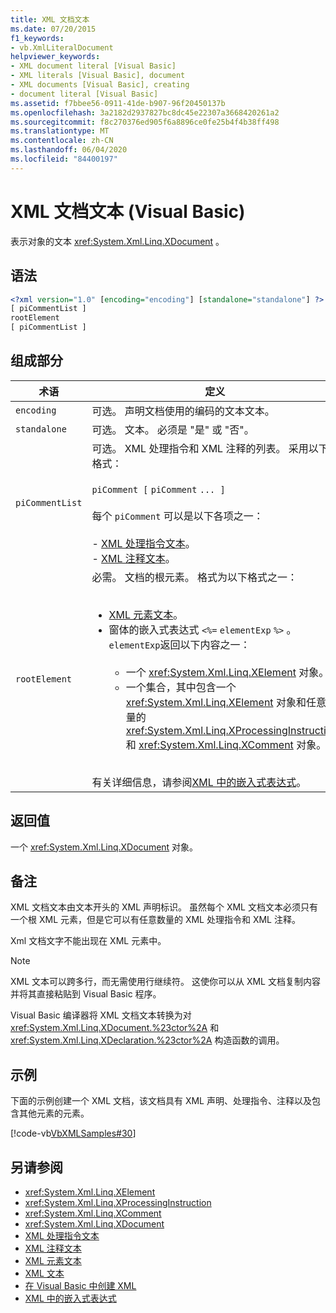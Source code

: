 ```yaml
---
title: XML 文档文本
ms.date: 07/20/2015
f1_keywords:
- vb.XmlLiteralDocument
helpviewer_keywords:
- XML document literal [Visual Basic]
- XML literals [Visual Basic], document
- XML documents [Visual Basic], creating
- document literal [Visual Basic]
ms.assetid: f7bbee56-0911-41de-b907-96f20450137b
ms.openlocfilehash: 3a2182d2937827bc8dc45e22307a3668420261a2
ms.sourcegitcommit: f8c270376ed905f6a8896ce0fe25b4f4b38ff498
ms.translationtype: MT
ms.contentlocale: zh-CN
ms.lasthandoff: 06/04/2020
ms.locfileid: "84400197"
---
```

# <a name="xml-document-literal-visual-basic"></a>XML 文档文本 (Visual Basic)
表示对象的文本 <xref:System.Xml.Linq.XDocument> 。  
  
## <a name="syntax"></a>语法  
  
```xml  
<?xml version="1.0" [encoding="encoding"] [standalone="standalone"] ?>  
[ piCommentList ]  
rootElement  
[ piCommentList ]  
```  
  
## <a name="parts"></a>组成部分  
  
|术语|定义|  
|---|---|  
|`encoding`|可选。 声明文档使用的编码的文本文本。|  
|`standalone`|可选。 文本。 必须是 "是" 或 "否"。|  
|`piCommentList`|可选。 XML 处理指令和 XML 注释的列表。 采用以下格式：<br /><br /> `piComment [` `piComment` `... ]`<br /><br /> 每个 `piComment` 可以是以下各项之一：<br /><br /> -   [XML 处理指令文本](xml-processing-instruction-literal.md)。<br />-   [XML 注释文本](xml-comment-literal.md)。|  
|`rootElement`|必需。 文档的根元素。 格式为以下格式之一：<br /><br /> <ul><li>[XML 元素文本](xml-element-literal.md)。</li><li>窗体的嵌入式表达式 `<%=` `elementExp` `%>` 。 `elementExp`返回以下内容之一：<br /><br /> <ul><li>一个 <xref:System.Xml.Linq.XElement> 对象。</li><li>一个集合，其中包含一个 <xref:System.Xml.Linq.XElement> 对象和任意数量的 <xref:System.Xml.Linq.XProcessingInstruction> 和 <xref:System.Xml.Linq.XComment> 对象。</li></ul></li></ul><br /> 有关详细信息，请参阅[XML 中的嵌入式表达式](../../programming-guide/language-features/xml/embedded-expressions-in-xml.md)。|  
  
## <a name="return-value"></a>返回值  
 一个 <xref:System.Xml.Linq.XDocument> 对象。  
  
## <a name="remarks"></a>备注  
 XML 文档文本由文本开头的 XML 声明标识。 虽然每个 XML 文档文本必须只有一个根 XML 元素，但是它可以有任意数量的 XML 处理指令和 XML 注释。  
  
 Xml 文档文字不能出现在 XML 元素中。  
  
> [!NOTE]
> XML 文本可以跨多行，而无需使用行继续符。 这使你可以从 XML 文档复制内容并将其直接粘贴到 Visual Basic 程序。  
  
 Visual Basic 编译器将 XML 文档文本转换为对 <xref:System.Xml.Linq.XDocument.%23ctor%2A> 和 <xref:System.Xml.Linq.XDeclaration.%23ctor%2A> 构造函数的调用。  
  
## <a name="example"></a>示例  
 下面的示例创建一个 XML 文档，该文档具有 XML 声明、处理指令、注释以及包含其他元素的元素。  
  
 [!code-vb[VbXMLSamples#30](~/samples/snippets/visualbasic/VS_Snippets_VBCSharp/VbXMLSamples/VB/XMLSamples13.vb#30)]  
  
## <a name="see-also"></a>另请参阅

- <xref:System.Xml.Linq.XElement>
- <xref:System.Xml.Linq.XProcessingInstruction>
- <xref:System.Xml.Linq.XComment>
- <xref:System.Xml.Linq.XDocument>
- [XML 处理指令文本](xml-processing-instruction-literal.md)
- [XML 注释文本](xml-comment-literal.md)
- [XML 元素文本](xml-element-literal.md)
- [XML 文本](index.md)
- [在 Visual Basic 中创建 XML](../../programming-guide/language-features/xml/creating-xml.md)
- [XML 中的嵌入式表达式](../../programming-guide/language-features/xml/embedded-expressions-in-xml.md)
